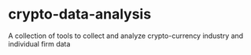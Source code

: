 # crypto-data-analysis
A collection of tools to collect and analyze crypto-currency industry and individual firm data
